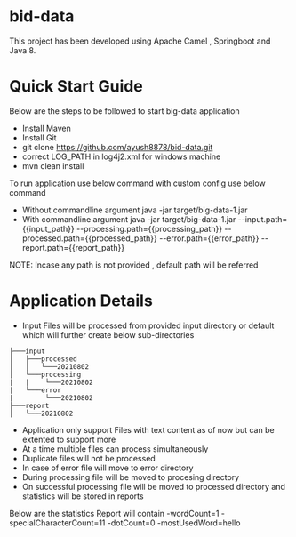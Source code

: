 # bid-data

This project has been developed using Apache Camel , Springboot and Java 8.

# Quick Start Guide

Below are the steps to be followed to start big-data application
- Install Maven
- Install Git
- git clone https://github.com/ayush8878/bid-data.git
- correct LOG_PATH in log4j2.xml for windows machine
- mvn clean install

To run application use below command with custom config use below command
- Without commandline argument
java -jar target/big-data-1.jar
- With commandline argument
java -jar target/big-data-1.jar --input.path={{input_path}} --processing.path={{processing_path}} --processed.path={{processed_path}} --error.path={{error_path}} --report.path={{report_path}} 

NOTE: Incase any path is not provided , default path will be referred

# Application Details

- Input Files will be processed from provided input directory or default which will further create below sub-directories
```
├───input
│   ├───processed
│   │   └───20210802
│   └───processing
|   |    └───20210802  
|   └───error
|        └───20210802 
├───report
│   └───20210802 
```
- Application only support Files with text content as of now but can be extented to support more
- At a time multiple files can process simultaneously
- Duplicate files will not be processed
- In case of error file will move to error directory
- During processing file will be moved to procesing directory
- On successful processing file will be moved to processed directory and statistics will be stored in reports

Below are the statistics Report will contain
-wordCount=1
-specialCharacterCount=11
-dotCount=0
-mostUsedWord=hello
